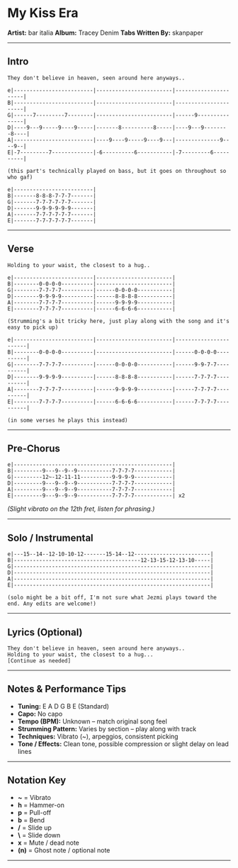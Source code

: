 # My Kiss Era

**Artist:** bar italia
**Album:** Tracey Denim
**Tabs Written By:** skanpaper

---

## Intro

```plaintext
They don't believe in heaven, seen around here anyways..

e|-------------------------|------------------------|----------------------|
B|-------------------------|------------------------|----------------------|
G|------7---------7--------|------------------------|------9---------------|
D|----9---9-----9----9-----|-------8----------8-----|----9---9--------8----|
A|-------------------------|----9----9-----9----9---|--------------9----9--|
E|-7---------7-------------|-6----------6-----------|-7---------6----------|

(this part's technically played on bass, but it goes on throughout so who gaf)

e|-------------------------|
B|-------8-8-8-7-7-7-------|
G|-------7-7-7-7-7-7-------|
D|-------9-9-9-9-9-9-------|
A|-------7-7-7-7-7-7-------|
E|-------7-7-7-7-7-7-------|
```

---

## Verse

```plaintext
Holding to your waist, the closest to a hug..

e|-------------------------|------------------------|
B|--------0-0-0-0----------|------------------------|
G|--------7-7-7-7----------|------0-0-0-0-----------|
D|--------9-9-9-9----------|------8-8-8-8-----------|
A|--------7-7-7-7----------|------9-9-9-9-----------|
E|--------7-7-7-7----------|------6-6-6-6-----------|

(Strumming's a bit tricky here, just play along with the song and it's easy to pick up)

e|-------------------------|------------------------|-----------------------|
B|--------0-0-0-0----------|------------------------|------0-0-0-0----------|
G|--------7-7-7-7----------|------0-0-0-0-----------|------9-9-7-7----------|
D|--------9-9-9-9----------|------8-8-8-8-----------|------7-7-7-7----------|
A|--------7-7-7-7----------|------9-9-9-9-----------|------7-7-7-7----------|
E|--------7-7-7-7----------|------6-6-6-6-----------|------7-7-7-7----------|

(in some verses he plays this instead)
```

---

## Pre-Chorus

```plaintext
e|--------------------------------------------------|
B|---------9---9--9--9-----------7-7-7-7------------|
G|---------12~-12-11-11----------9-9-9-9------------|
D|---------9---9--9--9-----------7-7-7-7------------|
A|---------9---9--9--9-----------7-7-7-7------------|
E|---------9---9--9--9-----------7-7-7-7------------| x2
```

*(Slight vibrato on the 12th fret, listen for phrasing.)*

---

## Solo / Instrumental

```plaintext
e|---15--14--12-10-10-12-------15-14--12------------------------|
B|----------------------------------------12-13-15-12-13-10-----|
G|--------------------------------------------------------------|
D|--------------------------------------------------------------|
A|--------------------------------------------------------------|
E|--------------------------------------------------------------|

(solo might be a bit off, I'm not sure what Jezmi plays toward the end. Any edits are welcome!)
```

---


## Lyrics (Optional)

```
They don't believe in heaven, seen around here anyways..
Holding to your waist, the closest to a hug...
[Continue as needed]
```

---

## Notes & Performance Tips

* **Tuning:** E A D G B E (Standard)
* **Capo:** No capo
* **Tempo (BPM):** Unknown – match original song feel
* **Strumming Pattern:** Varies by section – play along with track
* **Techniques:** Vibrato (\~), arpeggios, consistent picking
* **Tone / Effects:** Clean tone, possible compression or slight delay on lead lines

---

## Notation Key

* **\~** = Vibrato
* **h** = Hammer-on
* **p** = Pull-off
* **b** = Bend
* **/** = Slide up
* **\\** = Slide down
* **x** = Mute / dead note
* **(n)** = Ghost note / optional note

---
